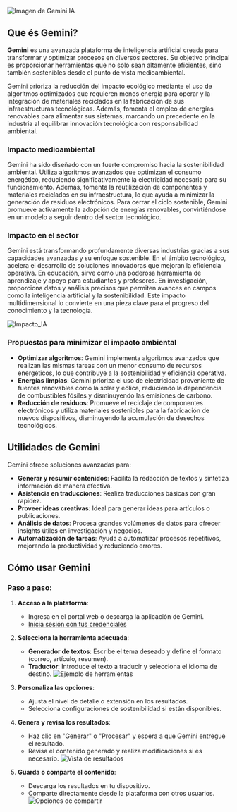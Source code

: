 ![Imagen de Gemini IA](https://upload.wikimedia.org/wikipedia/commons/8/8a/Google_Gemini_logo.svg)
## Que és Gemini?
**Gemini** es una avanzada plataforma de inteligencia artificial creada para transformar y optimizar procesos en diversos sectores. Su objetivo principal es proporcionar herramientas que no solo sean altamente eficientes, sino también sostenibles desde el punto de vista medioambiental. 

Gemini prioriza la reducción del impacto ecológico mediante el uso de algoritmos optimizados que requieren menos energía para operar y la integración de materiales reciclados en la fabricación de sus infraestructuras tecnológicas. Además, fomenta el empleo de energías renovables para alimentar sus sistemas, marcando un precedente en la industria al equilibrar innovación tecnológica con responsabilidad ambiental.

### Impacto medioambiental
Gemini ha sido diseñado con un fuerte compromiso hacia la sostenibilidad ambiental. Utiliza algoritmos avanzados que optimizan el consumo energético, reduciendo significativamente la electricidad necesaria para su funcionamiento. Además, fomenta la reutilización de componentes y materiales reciclados en su infraestructura, lo que ayuda a minimizar la generación de residuos electrónicos. Para cerrar el ciclo sostenible, Gemini promueve activamente la adopción de energías renovables, convirtiéndose en un modelo a seguir dentro del sector tecnológico.

### Impacto en el sector
Gemini está transformando profundamente diversas industrias gracias a sus capacidades avanzadas y su enfoque sostenible. En el ámbito tecnológico, acelera el desarrollo de soluciones innovadoras que mejoran la eficiencia operativa. En educación, sirve como una poderosa herramienta de aprendizaje y apoyo para estudiantes y profesores. En investigación, proporciona datos y análisis precisos que permiten avances en campos como la inteligencia artificial y la sostenibilidad. Este impacto multidimensional lo convierte en una pieza clave para el progreso del conocimiento y la tecnología.

![Impacto_IA](https://media.es.wired.com/photos/65c50a04652d6576694e5a70/16:9/w_1280,c_limit/Google%20gemini%20presentacio%CC%81n.jpeg)
### Propuestas para minimizar el impacto ambiental
- **Optimizar algoritmos**: Gemini implementa algoritmos avanzados que realizan las mismas tareas con un menor consumo de recursos energéticos, lo que contribuye a la sostenibilidad y eficiencia operativa.
- **Energías limpias**: Gemini prioriza el uso de electricidad proveniente de fuentes renovables como la solar y eólica, reduciendo la dependencia de combustibles fósiles y disminuyendo las emisiones de carbono.
- **Reducción de residuos**: Promueve el reciclaje de componentes electrónicos y utiliza materiales sostenibles para la fabricación de nuevos dispositivos, disminuyendo la acumulación de desechos tecnológicos.

## Utilidades de Gemini
Gemini ofrece soluciones avanzadas para: 

- **Generar y resumir contenidos**: Facilita la redacción de textos y sintetiza información de manera efectiva.
- **Asistencia en traducciones**: Realiza traducciones básicas con gran rapidez.
- **Proveer ideas creativas**: Ideal para generar ideas para artículos o publicaciones.
- **Análisis de datos**: Procesa grandes volúmenes de datos para ofrecer insights útiles en investigación y negocios.
- **Automatización de tareas**: Ayuda a automatizar procesos repetitivos, mejorando la productividad y reduciendo errores.

## Cómo usar Gemini

### Paso a paso:

1. **Acceso a la plataforma**:
   - Ingresa en el portal web o descarga la aplicación de Gemini.
   - [Inicia sesión con tus credenciales](https://gemini.google.com/?hl=es)

2. **Selecciona la herramienta adecuada**:
   - **Generador de textos**: Escribe el tema deseado y define el formato (correo, artículo, resumen).
   - **Traductor**: Introduce el texto a traducir y selecciona el idioma de destino.
   ![Ejemplo de herramientas](https://via.placeholder.com/400x200)

3. **Personaliza las opciones**:
   - Ajusta el nivel de detalle o extensión en los resultados.
   - Selecciona configuraciones de sostenibilidad si están disponibles.

4. **Genera y revisa los resultados**:
   - Haz clic en "Generar" o "Procesar" y espera a que Gemini entregue el resultado.
   - Revisa el contenido generado y realiza modificaciones si es necesario.
   ![Vista de resultados](https://via.placeholder.com/400x200)

5. **Guarda o comparte el contenido**:
   - Descarga los resultados en tu dispositivo.
   - Comparte directamente desde la plataforma con otros usuarios.
     ![Opciones de compartir](https://via.placeholder.com/400x200)